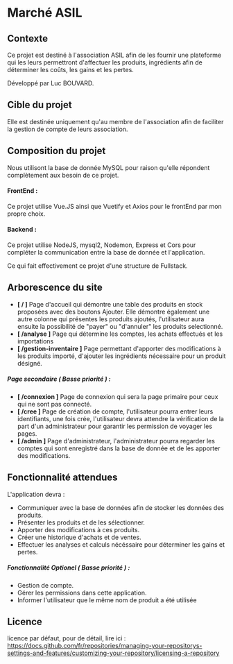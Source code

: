 # Marché ASIL

## Contexte

Ce projet est destiné à l'association ASIL afin de les fournir une plateforme qui les leurs permettront d'affectuer les produits, ingrédients afin de déterminer les coûts, les gains et les pertes.

Développé par Luc BOUVARD.

## Cible du projet

Elle est destinée uniquement qu'au membre de l'association afin de faciliter la gestion de compte de leurs association.

## Composition du projet

Nous utilisont la base de donnée MySQL pour raison qu'elle répondent complètement aux besoin de ce projet.

#### FrontEnd : 

Ce projet utilise Vue.JS ainsi que Vuetify et Axios pour le frontEnd par mon propre choix.

#### Backend : 

Ce projet utilise NodeJS, mysql2, Nodemon, Express et Cors pour compléter la communication entre la base de donnée et l'application.

Ce qui fait effectivement ce projet d'une structure de Fullstack. 

## Arborescence du site

- **[ / ]** Page d'accueil qui démontre une table des produits en stock proposées avec des boutons Ajouter. Elle démontre également une autre colonne qui présentes les produits ajoutés, l'utilisateur aura ensuite la possibilité de "payer" ou "d'annuler" les produits selectionné. 
- **[ /analyse ]** Page qui détermine les comptes, les achats effectués et les importations 
- **[ /gestion-inventaire ]** Page permettant d'apporter des modifications à les produits importé, d'ajouter les ingrédients nécessaire pour un produit désigné.

##### *Page secondaire ( Basse priorité ) :*

- **[ /connexion ]** Page de connexion qui sera la page primaire pour ceux qui ne sont pas connecté.
- **[ /cree ]** Page de création de compte, l'utilisateur pourra entrer leurs identifiants, une fois crée, l'utilisateur devra attendre la vérification de la part d'un administrateur pour garantir les permission de voyager les pages.
- **[ /admin ]** Page d'administrateur, l'administrateur pourra regarder les comptes qui sont enregistré dans la base de donnée et de les apporter des modifications.

## Fonctionnalité attendues 

L'application devra : 

- Communiquer avec la base de données afin de stocker les données des produits.
- Présenter les produits et de les sélectionner.
- Apporter des modifications à ces produits. 
- Créer une historique d'achats et de ventes.
- Effectuer les analyses et calculs nécéssaire pour déterminer les gains et pertes. 

##### *Fonctionnalité Optionel ( Basse priorité ) :*

- Gestion de compte. 
- Gérer les permissions dans cette application.
- Informer l'utilisateur que le même nom de produit a été utilisée

## Licence 

licence par défaut, pour de détail, lire ici : https://docs.github.com/fr/repositories/managing-your-repositorys-settings-and-features/customizing-your-repository/licensing-a-repository